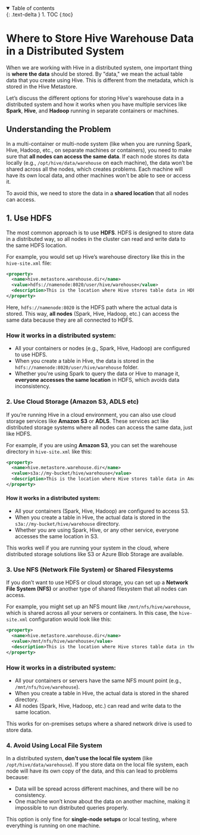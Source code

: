 
<details open markdown="block">
  <summary>
    Table of contents
  </summary>
  {: .text-delta }
1. TOC
{:toc}
</details>

# Where to Store Hive Warehouse Data in a Distributed System

When we are working with Hive in a distributed system, one important thing is **where the data** should be stored. By "data," we mean the actual table data that you create using Hive. This is different from the metadata, which is stored in the Hive Metastore.

Let’s discuss the different options for storing Hive's warehouse data in a distributed system and how it works when you have multiple services like **Spark**, **Hive**, and **Hadoop** running in separate containers or machines.

## Understanding the Problem

In a multi-container or multi-node system (like when you are running Spark, Hive, Hadoop, etc., on separate machines or containers), you need to make sure that **all nodes can access the same data**. If each node stores its data locally (e.g., `/opt/hive/data/warehouse` on each machine), the data won’t be shared across all the nodes, which creates problems. Each machine will have its own local data, and other machines won't be able to see or access it.

To avoid this, we need to store the data in a **shared location** that all nodes can access.

## 1. Use HDFS

The most common approach is to use **HDFS**. HDFS is designed to store data in a distributed way, so all nodes in the cluster can read and write data to the same HDFS location.

For example, you would set up Hive’s warehouse directory like this in the `hive-site.xml` file:

```xml
<property>
  <name>hive.metastore.warehouse.dir</name>
  <value>hdfs://namenode:8020/user/hive/warehouse</value>
  <description>This is the location where Hive stores table data in HDFS.</description>
</property>
```

Here, `hdfs://namenode:8020` is the HDFS path where the actual data is stored. This way, **all nodes** (Spark, Hive, Hadoop, etc.) can access the same data because they are all connected to HDFS.

### How it works in a distributed system:
- All your containers or nodes (e.g., Spark, Hive, Hadoop) are configured to use HDFS.
- When you create a table in Hive, the data is stored in the `hdfs://namenode:8020/user/hive/warehouse` folder.
- Whether you're using Spark to query the data or Hive to manage it, **everyone accesses the same location** in HDFS, which avoids data inconsistency.

### 2. Use Cloud Storage (Amazon S3, ADLS etc)

If you’re running Hive in a cloud environment, you can also use cloud storage services like **Amazon S3** or **ADLS**. These services act like distributed storage systems where all nodes can access the same data, just like HDFS.

For example, if you are using **Amazon S3**, you can set the warehouse directory in `hive-site.xml` like this:

```xml
<property>
  <name>hive.metastore.warehouse.dir</name>
  <value>s3a://my-bucket/hive/warehouse</value>
  <description>This is the location where Hive stores table data in Amazon S3.</description>
</property>
```

#### How it works in a distributed system:
- All your containers (Spark, Hive, Hadoop) are configured to access S3.
- When you create a table in Hive, the actual data is stored in the `s3a://my-bucket/hive/warehouse` directory.
- Whether you are using Spark, Hive, or any other service, everyone accesses the same location in S3.

This works well if you are running your system in the cloud, where distributed storage solutions like S3 or Azure Blob Storage are available.

### 3. Use NFS (Network File System) or Shared Filesystems

If you don’t want to use HDFS or cloud storage, you can set up a **Network File System (NFS)** or another type of shared filesystem that all nodes can access.

For example, you might set up an NFS mount like `/mnt/nfs/hive/warehouse`, which is shared across all your servers or containers. In this case, the `hive-site.xml` configuration would look like this:

```xml
<property>
  <name>hive.metastore.warehouse.dir</name>
  <value>/mnt/nfs/hive/warehouse</value>
  <description>This is the location where Hive stores table data in the shared NFS mount.</description>
</property>
```

### How it works in a distributed system:
- All your containers or servers have the same NFS mount point (e.g., `/mnt/nfs/hive/warehouse`).
- When you create a table in Hive, the actual data is stored in the shared directory.
- All nodes (Spark, Hive, Hadoop, etc.) can read and write data to the same location.

This works for on-premises setups where a shared network drive is used to store data.

### 4. Avoid Using Local File System

In a distributed system, **don’t use the local file system** (like `/opt/hive/data/warehouse`). If you store data on the local file system, each node will have its own copy of the data, and this can lead to problems because:

- Data will be spread across different machines, and there will be no consistency.
- One machine won’t know about the data on another machine, making it impossible to run distributed queries properly.

This option is only fine for **single-node setups** or local testing, where everything is running on one machine.